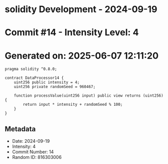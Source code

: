 ﻿# solidity Development - 2024-09-19
# Commit #14 - Intensity Level: 4
# Generated on: 2025-06-07 12:11:20
```solidity
pragma solidity ^0.8.0;

contract DataProcessor14 {
    uint256 public intensity = 4;
    uint256 private randomSeed = 960467;

    function processValue(uint256 input) public view returns (uint256) {
        return input * intensity + randomSeed % 100;
    }
}
```
## Metadata
- Date: 2024-09-19
- Intensity: 4
- Commit Number: 14
- Random ID: 816303006
